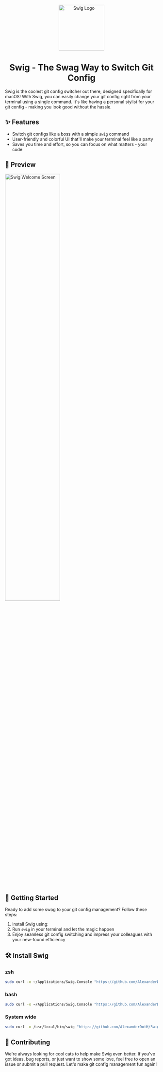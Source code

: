 <p align="center">
  <img src="https://github.com/AlexanderDotH/Swig/assets/20642291/4f33b57e-7cdf-4512-92ad-699620b3f6c1" alt="Swig Logo" width="150" height="150">
  <h1 align="center">Swig - The Swag Way to Switch Git Config</h1>
</p>

Swig is the coolest git config switcher out there, designed specifically for macOS! With Swig, you can easily change your git config right from your terminal using a single command. It's like having a personal stylist for your git config - making you look good without the hassle.

## ✨ Features

- Switch git configs like a boss with a simple `swig` command
- User-friendly and colorful UI that'll make your terminal feel like a party
- Saves you time and effort, so you can focus on what matters - your code

## 📸 Preview
<p align="left">
  <img src="https://github.com/AlexanderDotH/Swig/assets/20642291/1ea11a6e-b253-4208-b390-3a73d7e0c2b7" alt="Swig Welcome Screen" width="60%">
</p>


## 🚀 Getting Started

Ready to add some swag to your git config management? Follow these steps:

1. Install Swig using:
2. Run `swig` in your terminal and let the magic happen
3. Enjoy seamless git config switching and impress your colleagues with your new-found efficiency

## 🛠️ Install Swig

### zsh
```bash
sudo curl -o ~/Applications/Swig.Console "https://github.com/AlexanderDotH/Swig/releases/latest/download/Swig" && sudo chmod +x ~/Applications/Swig.Console && echo 'alias swig="~/Applications/Swig.Console"' >> ~/.zshrc && source ~/.zshrc
```

### bash
```bash
sudo curl -o ~/Applications/Swig.Console "https://github.com/AlexanderDotH/Swig/releases/latest/download/Swig" && sudo chmod +x ~/Applications/Swig.Console && echo 'alias swig="~/Applications/Swig.Console"' >> ~/.bashrc && source ~/.bashrc
```

### System wide
```bash
sudo curl -o /usr/local/bin/swig "https://github.com/AlexanderDotH/Swig/releases/latest/download/Swig" && sudo chmod +x /usr/local/bin/swig
```

## 🤝 Contributing
We're always looking for cool cats to help make Swig even better. If you've got ideas, bug reports, or just want to show some love, feel free to open an issue or submit a pull request. Let's make git config management fun again!
